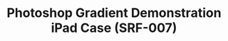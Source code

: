 ---
ee_id: '4146'
site: '1'
type: '2'
long_id: 2014-009 Photoshop Gradient Demonstration iPad Case (SRF-007)
url: 2014-009-photoshop-gradient-demonstration-ipad-case-srf-007
title: Photoshop Gradient Demonstration iPad Case (SRF-007)
year: '2014'
medium: iPad Case
commission:
add_credit: Cory Arcangel for Arcangel Surfware
dims: Ipad 2/3/4
pitch: Plastic iPad case printed with an image from the Photoshop Gradient Demonstration
  series.
ps:
live_url:
related:
youtube:
imgs: srf-007-spectrum-ipad-case-2014-009-full-1-database-ih.jpg
subheading:
year2: '2014'
download:
add_credits:
related_code:
layout: things-i-made
---
